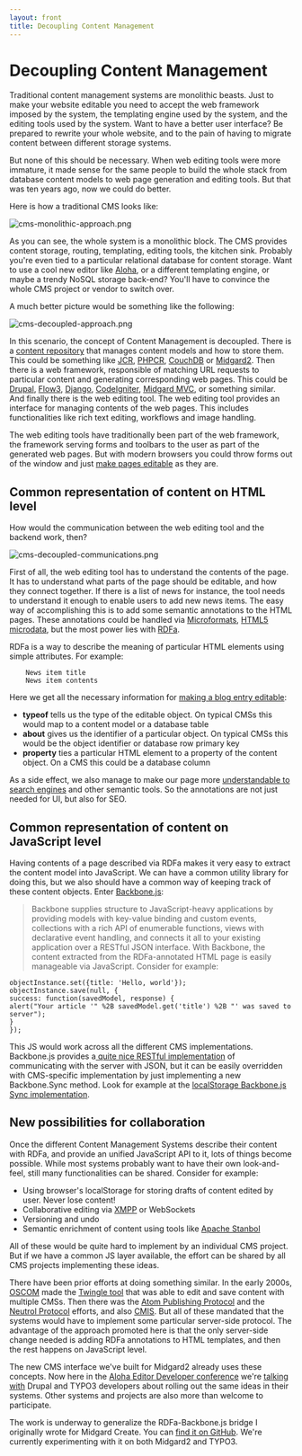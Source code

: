 ```yaml
---
layout: front
title: Decoupling Content Management
---
```


# Decoupling Content Management

Traditional content management systems are monolithic beasts. Just to make your website editable you need to accept the web framework imposed by the system, the templating engine used by the system, and the editing tools used by the system. Want to have a better user interface? Be prepared to rewrite your whole website, and to the pain of having to migrate content between different storage systems.

But none of this should be necessary. When web editing tools were more immature, it made sense for the same people to build the whole stack from database content models to web page generation and editing tools. But that was ten years ago, now we could do better.

Here is how a traditional CMS looks like:

![cms-monolithic-approach.png][1]

As you can see, the whole system is a monolithic block. The CMS provides content storage, routing, templating, editing tools, the kitchen sink. Probably you're even tied to a particular relational database for content storage. Want to use a cool new editor like [Aloha][2], or a different templating engine, or maybe a trendy NoSQL storage back-end? You'll have to convince the whole CMS project or vendor to switch over.

A much better picture would be something like the following:

![cms-decoupled-approach.png][3]

In this scenario, the concept of Content Management is decoupled. There is a [content repository][4] that manages content models and how to store them. This could be something like [JCR][5], [PHPCR][6], [CouchDB][7] or [Midgard2][8]. Then there is a web framework, responsible of matching URL requests to particular content and generating corresponding web pages. This could be [Drupal][9], [Flow3][10], [Django][11], [CodeIgniter][12], [Midgard MVC][13], or something similar. And finally there is the web editing tool. The web editing tool provides an interface for managing contents of the web pages. This includes functionalities like rich text editing, workflows and image handling.

The web editing tools have traditionally been part of the web framework, the framework serving forms and toolbars to the user as part of the generated web pages. But with modern browsers you could throw forms out of the window and just [make pages editable][2] as they are.

## Common representation of content on HTML level

How would the communication between the web editing tool and the backend work, then?

![cms-decoupled-communications.png][14]

First of all, the web editing tool has to understand the contents of the page. It has to understand what parts of the page should be editable, and how they connect together. If there is a list of news for instance, the tool needs to understand it enough to enable users to add new news items. The easy way of accomplishing this is to add some semantic annotations to the HTML pages. These annotations could be handled via [Microformats][15], [HTML5 microdata][16], but the most power lies with [RDFa][17].

RDFa is a way to describe the meaning of particular HTML elements using simple attributes. For example:


        News item title
        News item contents


Here we get all the necessary information for [making a blog entry editable][18]:

*   **typeof** tells us the type of the editable object. On typical CMSs this would map to a content model or a database table
*   **about** gives us the identifier of a particular object. On typical CMSs this would be the object identifier or database row primary key
*   **property** ties a particular HTML element to a property of the content object. On a CMS this could be a database column

As a side effect, we also manage to make our page more [understandable to search engines][19] and other semantic tools. So the annotations are not just needed for UI, but also for SEO.

## Common representation of content on JavaScript level

Having contents of a page described via RDFa makes it very easy to extract the content model into JavaScript. We can have a common utility library for doing this, but we also should have a common way of keeping track of these content objects. Enter [Backbone.js][20]:

> Backbone supplies structure to JavaScript-heavy applications by providing models with key-value binding and custom events, collections with a rich API of enumerable functions, views with declarative event handling, and connects it all to your existing application over a RESTful JSON interface.
With Backbone, the content extracted from the RDFa-annotated HTML page is easily manageable via JavaScript. Consider for example:

    objectInstance.set({title: 'Hello, world'});
    objectInstance.save(null, {
    success: function(savedModel, response) {
    alert("Your article '" %2B savedModel.get('title') %2B "' was saved to server");
    }
    });

This JS would work across all the different CMS implementations. Backbone.js provides a[ quite nice RESTful implementation][21] of communicating with the server with JSON, but it can be easily overridden with CMS-specific implementation by just implementing a new Backbone.Sync method. Look for example at the [localStorage Backbone.js Sync implementation][22].

## New possibilities for collaboration

Once the different Content Management Systems describe their content with RDFa, and provide an unified JavaScript API to it, lots of things become possible. While most systems probably want to have their own look-and-feel, still many functionalities can be shared. Consider for example:

*   Using browser's localStorage for storing drafts of content edited by user. Never lose content!
*   Collaborative editing via [XMPP][23] or WebSockets
*   Versioning and undo
*   Semantic enrichment of content using tools like [Apache Stanbol][24]

All of these would be quite hard to implement by an individual CMS project. But if we have a common JS layer available, the effort can be shared by all CMS projects implementing these ideas.

There have been prior efforts at doing something similar. In the early 2000s, [OSCOM][25] made the [Twingle tool][26] that was able to edit and save content with multiple CMSs. Then there was the [Atom Publishing Protocol][27] and the [Neutrol Protocol][28] efforts, and also [CMIS][29]. But all of these mandated that the systems would have to implement some particular server-side protocol. The advantage of the approach promoted here is that the only server-side change needed is adding RDFa annotations to HTML templates, and then the rest happens on JavaScript level.

The new CMS interface we've built for Midgard2 already uses these concepts. Now here in the [Aloha Editor Developer conference][30] we're [talking with][31] Drupal and TYPO3 developers about rolling out the same ideas in their systems. Other systems and projects are also more than welcome to participate.

The work is underway to generalize the RDFa-Backbone.js bridge I originally wrote for Midgard Create. You can [find it on GitHub][32]. We're currently experimenting with it on both Midgard2 and TYPO3.

 [1]: http://bergie.iki.fi/files/1e03f6a5bcbe4223f6a11e0a60db5207a8570387038_cms-monolithic-approach.png "cms-monolithic-approach.png"
 [2]: http://aloha-editor.org/
 [3]: http://bergie.iki.fi/files/1e03f6a6cfe27003f6a11e0a60db5207a8570387038_cms-decoupled-approach.png "cms-decoupled-approach.png"
 [4]: http://bergie.iki.fi/blog/why_you_should_use_a_content_repository_for_your_application/
 [5]: http://jackrabbit.apache.org/
 [6]: https://fosswiki.liip.ch/display/jackalope/Home
 [7]: http://couchdb.apache.org/
 [8]: http://www.midgard-project.org/midgard2/
 [9]: http://drupal.org/
 [10]: http://flow3.typo3.org/
 [11]: http://www.djangoproject.com/
 [12]: http://codeigniter.com/
 [13]: https://github.com/bergie/midgardmvc_core/blob/master/documentation/index.markdown
 [14]: http://bergie.iki.fi/files/1e03f6a7c83d8dc3f6a11e0a60db5207a8570387038_cms-decoupled-communications.png "cms-decoupled-communications.png"
 [15]: http://microformats.org/
 [16]: http://dev.w3.org/html5/md/
 [17]: http://en.wikipedia.org/wiki/RDFa
 [18]: http://bergie.iki.fi/blog/using_rdfa_to_make_a_web_page_editable/
 [19]: http://bergie.iki.fi/blog/google-s_rich_snippets_will_lead_us_into_semantic_web/
 [20]: http://documentcloud.github.com/backbone/
 [21]: http://documentcloud.github.com/backbone/#Sync
 [22]: https://github.com/jasondavies/Backbone.localStorage/blob/master/backbone.localStorage.js
 [23]: http://wave-protocol.googlecode.com/hg/whitepapers/operational-transform/operational-transform.html
 [24]: http://incubator.apache.org/stanbol/
 [25]: http://bergie.iki.fi/blog/the-doubtful-future-of-oscom/
 [26]: http://www.zope-europe.org/events/0303/oscomsprintzurich
 [27]: http://www.atomenabled.org/developers/protocol/
 [28]: http://bergie.iki.fi/blog/neutron_protocol-separating_ui_from_the_cms/
 [29]: http://en.wikipedia.org/wiki/Content_Management_Interoperability_Services
 [30]: http://aloha-editor.org/wiki/Aloha_Editor_Dev_Con_11
 [31]: http://twitter.com/berit_jensen/status/40381611824381952
 [32]: https://github.com/bergie/VIE